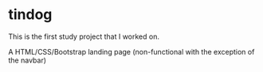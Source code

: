 # tindog

This is the first study project that I worked on.

A HTML/CSS/Bootstrap landing page (non-functional with the exception of the navbar)
